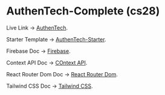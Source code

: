 # AuthenTech-Complete (cs28)

Live Link -> [AuthenTech](https://authentech-a2299.web.app/).

Starter Template -> [AuthenTech-Starter](https://github.com/shakilahmedatik/authentech-starter).

Firebase Doc -> [Firebase](https://firebase.google.com/docs/web/).

Context API Doc -> [COntext API](https://reactjs.org/docs/context.html).

React Router Dom Doc -> [React Router Dom](https://reactrouter.com/en/main).

Tailwind CSS Doc -> [Tailwind CSS](https://tailwindcss.com/docs/installation).


